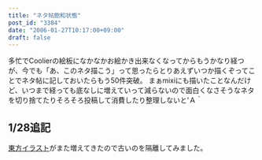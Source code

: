 ```yaml
---
title: "ネタ帖飽和状態"
post_id: "3384"
date: "2006-01-27T10:17:00+09:00"
draft: false
---
```



多忙でCoolierの絵板になかなかお絵かき出来なくなってからもうかなり経つが、今でも「あ、このネタ描こう」って思ったらとりあえずいつか描くぞってことでネタ帖に記しておいたらもう50件突破。 まぁmixiにも描いたことなんだけど、いつまで経っても底なしに増えていって減らないので面白くなさそうなネタを切り捨てたりそろそろ投稿して消費したり整理しないと'Ａ｀
## 1/28追記
[東方イラスト](/category/products/illustration?tag=touhou)がまた増えてきたので古いのを隔離してみました。

